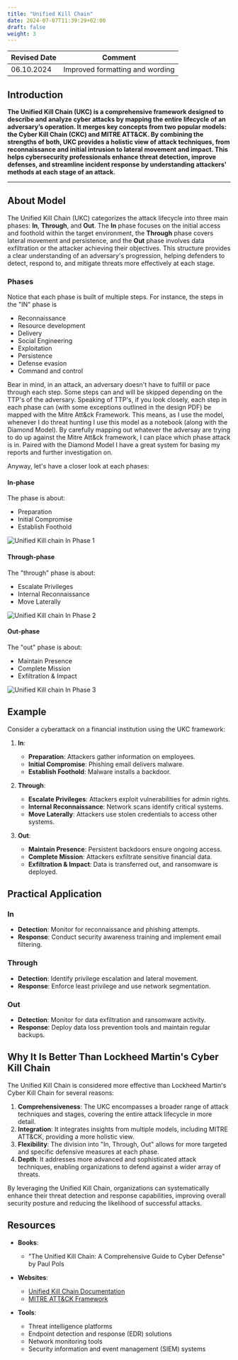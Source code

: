 ```yaml
---
title: "Unified Kill Chain"
date: 2024-07-07T11:39:29+02:00
draft: false
weight: 3
---
```


| Revised Date | Comment |
| ------------ | ------- |
| 06.10.2024   | Improved formatting and wording | 

## Introduction

**The Unified Kill Chain (UKC) is a comprehensive framework designed to describe and analyze cyber attacks by mapping the entire lifecycle of an adversary’s operation. It merges key concepts from two popular models: the Cyber Kill Chain (CKC) and MITRE ATT&CK. By combining the strengths of both, UKC provides a holistic view of attack techniques, from reconnaissance and initial intrusion to lateral movement and impact. This helps cybersecurity professionals enhance threat detection, improve defenses, and streamline incident response by understanding attackers' methods at each stage of an attack.**

---

## About Model

The Unified Kill Chain (UKC) categorizes the attack lifecycle into three main phases: **In**, **Through**, and **Out**. The **In** phase focuses on the initial access and foothold within the target environment, the **Through** phase covers lateral movement and persistence, and the **Out** phase involves data exfiltration or the attacker achieving their objectives. This structure provides a clear understanding of an adversary's progression, helping defenders to detect, respond to, and mitigate threats more effectively at each stage.

### Phases

Notice that each phase is built of multiple steps. For instance, the steps in the "IN" phase is 

* Reconnaissance
* Resource development
* Delivery
* Social Engineering
* Exploitation
* Persistence
* Defense evasion
* Command and control

Bear in mind, in an attack, an adversary doesn't have to fulfill or pace through each step. Some steps can and will be skipped depending on the TTP's of the adversary. Speaking of TTP's, if you look closely, each step in each phase can (with some exceptions outlined in the design PDF) be mapped with the Mitre Att&ck Framework. This means, as I use the model, whenever I do threat hunting I use this model as a notebook (along with the Diamond Model). By carefully mapping out whatever the adversay are trying to do up against the Mitre Att&ck framework, I can place which phase attack is in. Paired with the Diamond Model I have a great system for basing my reports and further investigation on.

Anyway, let's have a closer look at each phases: 

#### In-phase

The phase is about:

   - Preparation
   - Initial Compromise
   - Establish Foothold

![Unified Kill chain In Phase 1](/images/ukc1.png)

#### Through-phase

The "through" phase is about:

   - Escalate Privileges
   - Internal Reconnaissance
   - Move Laterally

![Unified Kill chain In Phase 2](/images/ukc2.png)

#### Out-phase

The "out" phase is about:

   - Maintain Presence
   - Complete Mission
   - Exfiltration & Impact

![Unified Kill chain In Phase 3](/images/ukc1.png)

## Example

Consider a cyberattack on a financial institution using the UKC framework:

1. **In**:
   - **Preparation**: Attackers gather information on employees.
   - **Initial Compromise**: Phishing email delivers malware.
   - **Establish Foothold**: Malware installs a backdoor.

2. **Through**:
   - **Escalate Privileges**: Attackers exploit vulnerabilities for admin rights.
   - **Internal Reconnaissance**: Network scans identify critical systems.
   - **Move Laterally**: Attackers use stolen credentials to access other systems.

3. **Out**:
   - **Maintain Presence**: Persistent backdoors ensure ongoing access.
   - **Complete Mission**: Attackers exfiltrate sensitive financial data.
   - **Exfiltration & Impact**: Data is transferred out, and ransomware is deployed.

## Practical Application

### In
- **Detection**: Monitor for reconnaissance and phishing attempts.
- **Response**: Conduct security awareness training and implement email filtering.

### Through
- **Detection**: Identify privilege escalation and lateral movement.
- **Response**: Enforce least privilege and use network segmentation.

### Out
- **Detection**: Monitor for data exfiltration and ransomware activity.
- **Response**: Deploy data loss prevention tools and maintain regular backups.

## Why It Is Better Than Lockheed Martin's Cyber Kill Chain

The Unified Kill Chain is considered more effective than Lockheed Martin's Cyber Kill Chain for several reasons:

1. **Comprehensiveness**: The UKC encompasses a broader range of attack techniques and stages, covering the entire attack lifecycle in more detail.
2. **Integration**: It integrates insights from multiple models, including MITRE ATT&CK, providing a more holistic view.
3. **Flexibility**: The division into "In, Through, Out" allows for more targeted and specific defensive measures at each phase.
4. **Depth**: It addresses more advanced and sophisticated attack techniques, enabling organizations to defend against a wider array of threats.

By leveraging the Unified Kill Chain, organizations can systematically enhance their threat detection and response capabilities, improving overall security posture and reducing the likelihood of successful attacks.

## Resources

- **Books**:
  - "The Unified Kill Chain: A Comprehensive Guide to Cyber Defense" by Paul Pols

- **Websites**:
  - [Unified Kill Chain Documentation](https://www.unifiedkillchain.com/assets/The-Unified-Kill-Chain.pdf)
  - [MITRE ATT&CK Framework](https://attack.mitre.org/)

- **Tools**:
  - Threat intelligence platforms
  - Endpoint detection and response (EDR) solutions
  - Network monitoring tools
  - Security information and event management (SIEM) systems
